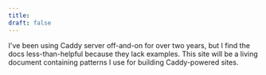 ```yaml
---
title:
draft: false
---
```


I've been using Caddy server off-and-on for over two years, but I find the docs less-than-helpful because they lack examples. This site will be a living document containing patterns I use for building Caddy-powered sites.
